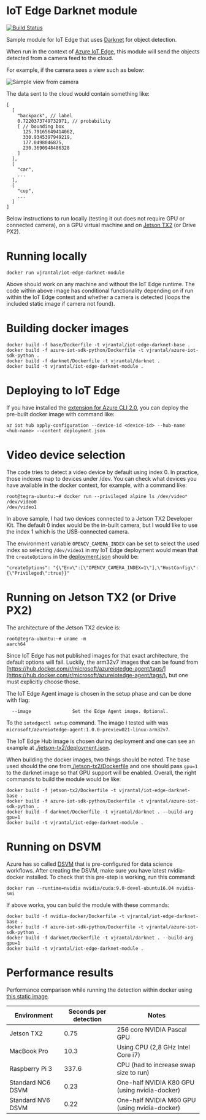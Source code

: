 # IoT Edge Darknet module

[![Build Status](https://travis-ci.org/vjrantal/iot-edge-darknet-module.svg?branch=master)](https://travis-ci.org/vjrantal/iot-edge-darknet-module)

Sample module for IoT Edge that uses [Darknet](https://github.com/pjreddie/darknet) for object detection.

When run in the context of [Azure IoT Edge](https://azure.microsoft.com/en-us/services/iot-edge/), this module will send the objects detected from a camera feed to the cloud.

For example, if the camera sees a view such as below:

![Sample view from camera](https://user-images.githubusercontent.com/207474/39513881-5a658de0-4dfe-11e8-9074-d9cbedb28fea.png)

The data sent to the cloud would contain something like:

```
[
  [
    "backpack", // label
    0.7220373749732971, // probability
    [ // bounding box
      125.79165649414062,
      330.9345397949219,
      177.0498046875,
      230.3690948486328
    ]
  ],
  [
    "car",
    ...
  ],
  [
    "cup",
    ...
  ]
]
```

Below instructions to run locally (testing it out does not require GPU or connected camera), on a GPU virtual machine and on [Jetson TX2](https://developer.nvidia.com/embedded/buy/jetson-tx2) (or Drive PX2).

# Running locally

```
docker run vjrantal/iot-edge-darknet-module
```

Above should work on any machine and without the IoT Edge runtime. The code within above image has conditional functionality depending on if run within the IoT Edge context and whether a camera is detected (loops the included static image if camera not found).

# Building docker images

```
docker build -f base/Dockerfile -t vjrantal/iot-edge-darknet-base .
docker build -f azure-iot-sdk-python/Dockerfile -t vjrantal/azure-iot-sdk-python .
docker build -f darknet/Dockerfile -t vjrantal/darknet .
docker build -t vjrantal/iot-edge-darknet-module .
```

# Deploying to IoT Edge

If you have installed the [extension for Azure CLI 2.0](https://docs.microsoft.com/en-us/azure/iot-edge/tutorial-create-deployment-with-cli-iot-extension), you can deploy the pre-built docker image with command like:

```
az iot hub apply-configuration --device-id <device-id> --hub-name <hub-name> --content deployment.json
```

# Video device selection

The code tries to detect a video device by default using index 0. In practice, those indexes map to devices under /dev. You can check what devices you have available in the docker context, for example, with a command like:

```
root@tegra-ubuntu:~# docker run --privileged alpine ls /dev/video*
/dev/video0
/dev/video1
```

In above sample, I had two devices connected to a Jetson TX2 Developer Kit. The default 0 index would be the in-built camera, but I would like to use the index 1 which is the USB-connected camera.

The environment variable `OPENCV_CAMERA_INDEX` can be set to select the used index so selecting `/dev/video1` in my IoT Edge deployment would mean that the `createOptions` in the [deployment.json](deployment.json) should be:

```
"createOptions": "{\"Env\":[\"OPENCV_CAMERA_INDEX=1\"],\"HostConfig\":{\"Privileged\":true}}"
```

# Running on Jetson TX2 (or Drive PX2)

The architecture of the Jetson TX2 device is:

```
root@tegra-ubuntu:~# uname -m
aarch64
```

Since IoT Edge has not published images for that exact architecture, the default options will fail. Luckily, the arm32v7 images that can be found from [https://hub.docker.com/r/microsoft/azureiotedge-agent/tags/](https://hub.docker.com/r/microsoft/azureiotedge-agent/tags/), but one must explicitly choose those.

The IoT Edge Agent image is chosen in the setup phase and can be done with flag:

```
  --image               Set the Edge Agent image. Optional.
```
To the `iotedgectl setup` command. The image I tested with was `microsoft/azureiotedge-agent:1.0.0-preview021-linux-arm32v7`.

The IoT Edge Hub image is chosen during deployment and one can see an example at [./jetson-tx2/deployment.json](./jetson-tx2/deployment.json).

When building the docker images, two things should be noted. The base used should the one from[./jetson-tx2/Dockerfile](./jetson-tx2/Dockerfile) and one should pass `gpu=1` to the darknet image so that GPU support will be enabled. Overall, the right commands to build the module would be like:

```
docker build -f jetson-tx2/Dockerfile -t vjrantal/iot-edge-darknet-base .
docker build -f azure-iot-sdk-python/Dockerfile -t vjrantal/azure-iot-sdk-python .
docker build -f darknet/Dockerfile -t vjrantal/darknet . --build-arg gpu=1
docker build -t vjrantal/iot-edge-darknet-module .
```

# Running on DSVM

Azure has so called [DSVM](https://azure.microsoft.com/en-us/services/virtual-machines/data-science-virtual-machines/) that is pre-configured for data science workflows. After creating the DSVM, make sure you have latest nvidia-docker installed. To check that this pre-step is working, run this command:

```
docker run --runtime=nvidia nvidia/cuda:9.0-devel-ubuntu16.04 nvidia-smi
```

If above works, you can build the module with these commands:

```
docker build -f nvidia-docker/Dockerfile -t vjrantal/iot-edge-darknet-base .
docker build -f azure-iot-sdk-python/Dockerfile -t vjrantal/azure-iot-sdk-python .
docker build -f darknet/Dockerfile -t vjrantal/darknet . --build-arg gpu=1
docker build -t vjrantal/iot-edge-darknet-module .
```

# Performance results

Performance comparison while running the detection within docker using [this static image](https://github.com/pjreddie/darknet/blob/8f1b4e0962857d402f9d017fcbf387ef0eceb7c4/data/dog.jpg).

| Environment | Seconds per detection | Notes |
| --- | --- | --- |
| Jetson TX2 | 0.75 | 256 core NVIDIA Pascal GPU |
| MacBook Pro | 10.3 | Using CPU (2,8 GHz Intel Core i7) |
| Raspberry Pi 3 | 337.6 | CPU (had to increase swap size to run) |
| Standard NC6 DSVM | 0.23 | One-half NVIDIA K80 GPU (using nvidia-docker) |
| Standard NV6 DSVM | 0.22 | One-half NVIDIA M60 GPU (using nvidia-docker) |
